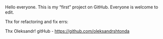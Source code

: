 Hello everyone. This is my “first” project on GitHub. Everyone is welcome to edit.

Thx for refactoring and fix errs:

Thx Oleksandr! gitHub - https://github.com/oleksandrshtonda